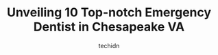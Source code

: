 ---
layout: ampstory
image: https://i0.wp.com/www.depkes.org/wp-content/uploads/2023/06/emergency-dentist-0-in-chesapeake-va-1685871544.jpeg?resize=640,853
author: techidn
featured: false
description: Discover the impressive array of Emergency Dentist options in Chesapeake VA, where you can find 10 of the largest Emergency Dentist establishments in the area. From renowned classics to hidd
title: Unveiling 10 Top-notch Emergency Dentist in Chesapeake VA
cover:
   title: Unveiling 10 Top-notch Emergency Dentist in Chesapeake VA
   subtitle: Rickpate
   background: https://www.depkes.org/wp-content/uploads/2023/06/emergency-dentist-0-in-chesapeake-va-1685871544.jpeg

pages: 
 - layout: thirds
   top: <h1>#1 Greenbrier Dental Center</h1>
   bottom: "<p>They are excellent!!!! this is the first dental clinic where we were treated like people not customers!! All the ladies at front are the sweetest and very helpful, their </p>"
   background: https://www.depkes.org/wp-content/uploads/2023/06/emergency-dentist-1-in-chesapeake-va-1685871544.jpeg
   backgroundblur: true
 - layout: thirds
   top: <h1>#2 Chesapeake Center for Complete Dentistry</h1>
   bottom: "<p>Highly recommend this place. Best teeth cleaning Ive ever had, extremely thorough and honest. Hygienist was so sweet and explained things throughout the visit, mind yo</p>"
   background: https://www.depkes.org/wp-content/uploads/2023/06/emergency-dentist-2-in-chesapeake-va-1685871545.jpeg
   cta:
      link: https://www.depkes.org/blog/unveiling-10-top-notch-emergency-dentist-in-chesapeake-va/
      text: Unveiling 10 Top-notch Emergency Dentist in Chesapeake VA
 - layout: thirds
   top: <h1>#3 Konikoff Dental Associates Volvo Parkway</h1>
   bottom: "<p>1533 Volvo Pkwy Ste 100, Chesapeake, VA 23320, United States</p>"
   background: https://www.depkes.org/wp-content/uploads/2023/06/emergency-dentist-3-in-chesapeake-va-1685871546.jpeg
   cta:
      link: https://www.depkes.org/blog/unveiling-10-top-notch-emergency-dentist-in-chesapeake-va/
      text: Unveiling 10 Top-notch Emergency Dentist in Chesapeake VA
 - layout: thirds
   top: <h1>#4 Troisi Dentistry</h1>
   bottom: "<p>1354 Kempsville Rd #101, Chesapeake, VA 23320, United States</p>"
   background: https://images.unsplash.com/photo-1527066579998-dbbae57f45ce?ixlib=rb-4.0.3&ixid=MnwxMjA3fDB8MHxwaG90by1wYWdlfHx8fGVufDB8fHx8&auto=format&fit=crop&w=640&h=853&q=80
   cta:
      link: https://www.depkes.org/blog/unveiling-10-top-notch-emergency-dentist-in-chesapeake-va/
      text: Unveiling 10 Top-notch Emergency Dentist in Chesapeake VA
 - layout: thirds
   top: <h1>#5 Eastern Virginia Family & Cosmetic Dentistry</h1>
   bottom: "<p>3221 Western Branch Blvd, Chesapeake, VA 23321, United States</p>"
   background: https://images.unsplash.com/photo-1567095761054-7a02e69e5c43?ixlib=rb-4.0.3&ixid=MnwxMjA3fDB8MHxwaG90by1wYWdlfHx8fGVufDB8fHx8&auto=format&fit=crop&w=640&h=853&q=80
   cta:
      link: https://www.depkes.org/blog/unveiling-10-top-notch-emergency-dentist-in-chesapeake-va/
      text: Unveiling 10 Top-notch Emergency Dentist in Chesapeake VA
 - layout: thirds
   top: <h1>#6 Cedar Lakes Dental Care</h1>
   bottom: "<p>1305 Cedar Rd, Chesapeake, VA 23322, United States</p>"
   background: https://images.unsplash.com/photo-1509114397022-ed747cca3f65?ixlib=rb-4.0.3&ixid=MnwxMjA3fDB8MHxwaG90by1wYWdlfHx8fGVufDB8fHx8&auto=format&fit=crop&w=640&h=853&q=80
   cta:
      link: https://www.depkes.org/blog/unveiling-10-top-notch-emergency-dentist-in-chesapeake-va/
      text: Unveiling 10 Top-notch Emergency Dentist in Chesapeake VA
 - layout: thirds
   top: <h1>#7 Alencar Family Dentistry</h1>
   bottom: "<p>711 Greenbrier Pkwy # 101, Chesapeake, VA 23320, United States</p>"
   background: https://images.unsplash.com/photo-1602536052359-ef94c21c5948?ixlib=rb-4.0.3&ixid=MnwxMjA3fDB8MHxwaG90by1wYWdlfHx8fGVufDB8fHx8&auto=format&fit=crop&w=640&h=853&q=80
   cta:
      link: https://www.depkes.org/blog/unveiling-10-top-notch-emergency-dentist-in-chesapeake-va/
      text: Unveiling 10 Top-notch Emergency Dentist in Chesapeake VA
 - layout: thirds
   middle: Continue reading...
   background: https://images.unsplash.com/photo-1591393223703-56fe1347ac62?ixlib=rb-4.0.3&ixid=MnwxMjA3fDB8MHxwaG90by1wYWdlfHx8fGVufDB8fHx8&auto=format&fit=crop&w=640&h=853&q=80
   cta:
      link: https://www.depkes.org/blog/unveiling-10-top-notch-emergency-dentist-in-chesapeake-va/
      text: Unveiling 10 Top-notch Emergency Dentist in Chesapeake VA
      
---